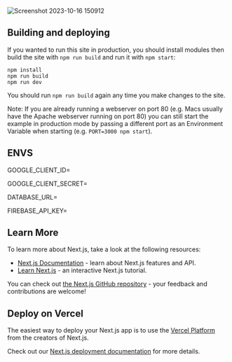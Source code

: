 ![Screenshot 2023-10-16 150912](https://github.com/Pranav1239/You2Make/assets/142288127/24f02b7d-dad4-471d-940d-be7aa26c2dae)

## Building and deploying

If you wanted to run this site in production, you should install modules then build the site with `npm run build` and run it with `npm start`:

    npm install
    npm run build
    npm run dev

You should run `npm run build` again any time you make changes to the site.

Note: If you are already running a webserver on port 80 (e.g. Macs usually have the Apache webserver running on port 80) you can still start the example in production mode by passing a different port as an Environment Variable when starting (e.g. `PORT=3000 npm start`).

## ENVS


GOOGLE_CLIENT_ID=

GOOGLE_CLIENT_SECRET=

DATABASE_URL=

FIREBASE_API_KEY=


## Learn More

To learn more about Next.js, take a look at the following resources:

- [Next.js Documentation](https://nextjs.org/docs) - learn about Next.js features and API.
- [Learn Next.js](https://nextjs.org/learn) - an interactive Next.js tutorial.

You can check out [the Next.js GitHub repository](https://github.com/vercel/next.js/) - your feedback and contributions are welcome!

## Deploy on Vercel

The easiest way to deploy your Next.js app is to use the [Vercel Platform](https://vercel.com/new?utm_medium=default-template&filter=next.js&utm_source=create-next-app&utm_campaign=create-next-app-readme) from the creators of Next.js.

Check out our [Next.js deployment documentation](https://nextjs.org/docs/deployment) for more details.
